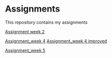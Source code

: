 # Assignments
This repository contains my assignments

[Assignment week 2](https://github.com/ThimoLevels/assignments/blob/master/Assignment_week_2.ipynb)

[Assignment_week 4](https://github.com/ThimoLevels/assignments/blob/master/Assignment_week_4.ipynb)
[Assignment_week 4 improved](https://github.com/ThimoLevels/assignments/blob/master/Assignment_week_4-improved.ipynb)

[Assignment_week 5](https://github.com/ThimoLevels/assignments/blob/master/Assignment_week_5.ipynb)
